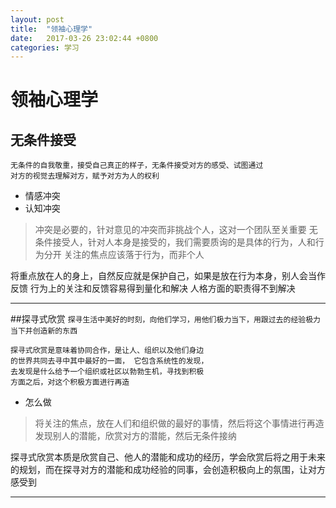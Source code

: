 ```yaml
---
layout: post
title:  "领袖心理学"
date:   2017-03-26 23:02:44 +0800
categories: 学习
---
```

# 领袖心理学
## 无条件接受
```
无条件的自我敬重，接受自己真正的样子，无条件接受对方的感受、试图通过
对方的视觉去理解对方，赋予对方为人的权利
```

* 情感冲突
* 认知冲突

> 冲突是必要的，针对意见的冲突而非挑战个人，这对一个团队至关重要
> 无条件接受人，针对人本身是接受的，我们需要质询的是具体的行为，人和行为分开
> 关注的焦点应该落于行为，而非个人

将重点放在人的身上，自然反应就是保护自己，如果是放在行为本身，别人会当作反馈
行为上的关注和反馈容易得到量化和解决
人格方面的职责得不到解决

----
##探寻式欣赏
`探寻生活中美好的时刻，向他们学习，用他们极力当下，用跟过去的经验极力当下并创造新的东西`
```
探寻式欣赏是意味着协同合作，是让人、组织以及他们身边
的世界共同去寻中其中最好的一面， 它包含系统性的发现，
去发现是什么给予一个组织或社区以勃勃生机，寻找到积极
方面之后，对这个积极方面进行再造
```
* 怎么做
> 将关注的焦点，放在人们和组织做的最好的事情，然后将这个事情进行再造
> 发现别人的潜能，欣赏对方的潜能，然后无条件接纳

探寻式欣赏本质是欣赏自己、他人的潜能和成功的经历，学会欣赏后将之用于未来的规划，而在探寻对方的潜能和成功经验的同事，会创造积极向上的氛围，让对方感受到

----
###

